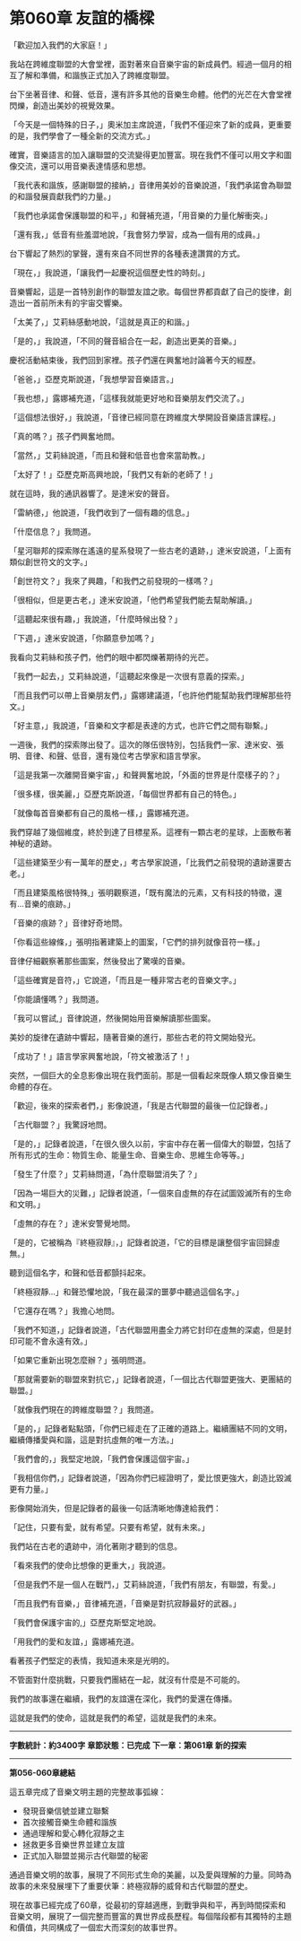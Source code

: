 # 第060章 友誼的橋樑

「歡迎加入我們的大家庭！」

我站在跨維度聯盟的大會堂裡，面對著來自音樂宇宙的新成員們。經過一個月的相互了解和準備，和諧族正式加入了跨維度聯盟。

台下坐著音律、和聲、低音，還有許多其他的音樂生命體。他們的光芒在大會堂裡閃爍，創造出美妙的視覺效果。

「今天是一個特殊的日子，」奧米加主席說道，「我們不僅迎來了新的成員，更重要的是，我們學會了一種全新的交流方式。」

確實，音樂語言的加入讓聯盟的交流變得更加豐富。現在我們不僅可以用文字和圖像交流，還可以用音樂表達情感和思想。

「我代表和諧族，感謝聯盟的接納，」音律用美妙的音樂說道，「我們承諾會為聯盟的和諧發展貢獻我們的力量。」

「我們也承諾會保護聯盟的和平，」和聲補充道，「用音樂的力量化解衝突。」

「還有我，」低音有些羞澀地說，「我會努力學習，成為一個有用的成員。」

台下響起了熱烈的掌聲，還有來自不同世界的各種表達讚賞的方式。

「現在，」我說道，「讓我們一起慶祝這個歷史性的時刻。」

音樂響起，這是一首特別創作的聯盟友誼之歌。每個世界都貢獻了自己的旋律，創造出一首前所未有的宇宙交響樂。

「太美了，」艾莉絲感動地說，「這就是真正的和諧。」

「是的，」我說道，「不同的聲音組合在一起，創造出更美的音樂。」

慶祝活動結束後，我們回到家裡。孩子們還在興奮地討論著今天的經歷。

「爸爸，」亞歷克斯說道，「我想學習音樂語言。」

「我也想，」露娜補充道，「這樣我就能更好地和音樂朋友們交流了。」

「這個想法很好，」我說道，「音律已經同意在跨維度大學開設音樂語言課程。」

「真的嗎？」孩子們興奮地問。

「當然，」艾莉絲說道，「而且和聲和低音也會來當助教。」

「太好了！」亞歷克斯高興地說，「我們又有新的老師了！」

就在這時，我的通訊器響了。是達米安的聲音。

「雷納德，」他說道，「我們收到了一個有趣的信息。」

「什麼信息？」我問道。

「星河聯邦的探索隊在遙遠的星系發現了一些古老的遺跡，」達米安說道，「上面有類似創世符文的文字。」

「創世符文？」我來了興趣，「和我們之前發現的一樣嗎？」

「很相似，但是更古老，」達米安說道，「他們希望我們能去幫助解讀。」

「這聽起來很有趣，」我說道，「什麼時候出發？」

「下週，」達米安說道，「你願意參加嗎？」

我看向艾莉絲和孩子們，他們的眼中都閃爍著期待的光芒。

「我們一起去，」艾莉絲說道，「這聽起來像是一次很有意義的探索。」

「而且我們可以帶上音樂朋友們，」露娜建議道，「也許他們能幫助我們理解那些符文。」

「好主意，」我說道，「音樂和文字都是表達的方式，也許它們之間有聯繫。」

一週後，我們的探索隊出發了。這次的隊伍很特別，包括我們一家、達米安、張明、音律、和聲、低音，還有幾位考古學家和語言學家。

「這是我第一次離開音樂宇宙，」和聲興奮地說，「外面的世界是什麼樣子的？」

「很多樣，很美麗，」亞歷克斯說道，「每個世界都有自己的特色。」

「就像每首音樂都有自己的風格一樣，」露娜補充道。

我們穿越了幾個維度，終於到達了目標星系。這裡有一顆古老的星球，上面散布著神秘的遺跡。

「這些建築至少有一萬年的歷史，」考古學家說道，「比我們之前發現的遺跡還要古老。」

「而且建築風格很特殊,」張明觀察道，「既有魔法的元素，又有科技的特徵，還有...音樂的痕跡。」

「音樂的痕跡？」音律好奇地問。

「你看這些線條，」張明指著建築上的圖案，「它們的排列就像音符一樣。」

音律仔細觀察著那些圖案，然後發出了驚嘆的音樂。

「這些確實是音符，」它說道，「而且是一種非常古老的音樂文字。」

「你能讀懂嗎？」我問道。

「我可以嘗試,」音律說道，然後開始用音樂解讀那些圖案。

美妙的旋律在遺跡中響起，隨著音樂的進行，那些古老的符文開始發光。

「成功了！」語言學家興奮地說，「符文被激活了！」

突然，一個巨大的全息影像出現在我們面前。那是一個看起來既像人類又像音樂生命體的存在。

「歡迎，後來的探索者們，」影像說道，「我是古代聯盟的最後一位記錄者。」

「古代聯盟？」我驚訝地問。

「是的，」記錄者說道，「在很久很久以前，宇宙中存在著一個偉大的聯盟，包括了所有形式的生命：物質生命、能量生命、音樂生命、思維生命等等。」

「發生了什麼？」艾莉絲問道，「為什麼聯盟消失了？」

「因為一場巨大的災難，」記錄者說道，「一個來自虛無的存在試圖毀滅所有的生命和文明。」

「虛無的存在？」達米安警覺地問。

「是的，它被稱為『終極寂靜』，」記錄者說道，「它的目標是讓整個宇宙回歸虛無。」

聽到這個名字，和聲和低音都顫抖起來。

「終極寂靜...」和聲恐懼地說，「我在最深的噩夢中聽過這個名字。」

「它還存在嗎？」我擔心地問。

「我們不知道，」記錄者說道，「古代聯盟用盡全力將它封印在虛無的深處，但是封印可能不會永遠有效。」

「如果它重新出現怎麼辦？」張明問道。

「那就需要新的聯盟來對抗它，」記錄者說道，「一個比古代聯盟更強大、更團結的聯盟。」

「就像我們現在的跨維度聯盟？」我問道。

「是的，」記錄者點點頭，「你們已經走在了正確的道路上。繼續團結不同的文明，繼續傳播愛與和諧，這是對抗虛無的唯一方法。」

「我們會的，」我堅定地說，「我們會保護這個宇宙。」

「我相信你們，」記錄者說道，「因為你們已經證明了，愛比恨更強大，創造比毀滅更有力量。」

影像開始消失，但是記錄者的最後一句話清晰地傳達給我們：

「記住，只要有愛，就有希望。只要有希望，就有未來。」

我們站在古老的遺跡中，消化著剛才聽到的信息。

「看來我們的使命比想像的更重大，」我說道。

「但是我們不是一個人在戰鬥，」艾莉絲說道，「我們有朋友，有聯盟，有愛。」

「而且我們有音樂，」音律補充道，「音樂是對抗寂靜最好的武器。」

「我們會保護宇宙的,」亞歷克斯堅定地說。

「用我們的愛和友誼，」露娜補充道。

看著孩子們堅定的表情，我知道未來是光明的。

不管面對什麼挑戰，只要我們團結在一起，就沒有什麼是不可能的。

我們的故事還在繼續，我們的友誼還在深化，我們的愛還在傳播。

這就是我們的使命，這就是我們的希望，這就是我們的未來。

---

**字數統計：約3400字**
**章節狀態：已完成**
**下一章：第061章 新的探索**

---

**第056-060章總結**

這五章完成了音樂文明主題的完整故事弧線：
- 發現音樂信號並建立聯繫
- 首次接觸音樂生命體和諧族
- 通過理解和愛心轉化寂靜之主
- 拯救更多音樂世界並建立友誼
- 正式加入聯盟並揭示古代聯盟的秘密

通過音樂文明的故事，展現了不同形式生命的美麗，以及愛與理解的力量。同時為故事的未來發展埋下了重要伏筆：終極寂靜的威脅和古代聯盟的歷史。

現在故事已經完成了60章，從最初的穿越適應，到戰爭與和平，再到時間探索和音樂文明，展現了一個完整而豐富的異世界成長歷程。每個階段都有其獨特的主題和價值，共同構成了一個宏大而深刻的故事世界。
